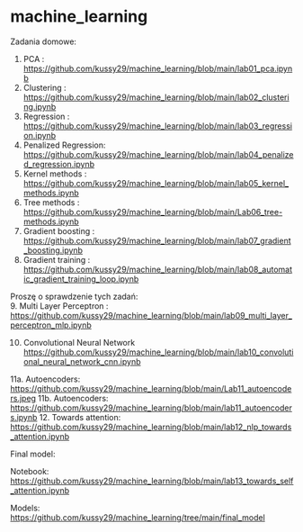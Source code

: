 # machine_learning

Zadania domowe:
1. PCA : https://github.com/kussy29/machine_learning/blob/main/lab01_pca.ipynb
2. Clustering : https://github.com/kussy29/machine_learning/blob/main/lab02_clustering.ipynb
3. Regression : https://github.com/kussy29/machine_learning/blob/main/lab03_regression.ipynb
4. Penalized Regression: https://github.com/kussy29/machine_learning/blob/main/lab04_penalized_regression.ipynb
5. Kernel methods : https://github.com/kussy29/machine_learning/blob/main/lab05_kernel_methods.ipynb
6. Tree methods : https://github.com/kussy29/machine_learning/blob/main/Lab06_tree-methods.ipynb
7. Gradient boosting : https://github.com/kussy29/machine_learning/blob/main/lab07_gradient_boosting.ipynb
8. Gradient training : https://github.com/kussy29/machine_learning/blob/main/lab08_automatic_gradient_training_loop.ipynb

Proszę o sprawdzenie tych zadań:  
9. Multi Layer Perceptron : https://github.com/kussy29/machine_learning/blob/main/lab09_multi_layer_perceptron_mlp.ipynb

10. Convolutional Neural Network https://github.com/kussy29/machine_learning/blob/main/lab10_convolutional_neural_network_cnn.ipynb

11a. Autoencoders: https://github.com/kussy29/machine_learning/blob/main/Lab11_autoencoders.jpeg
11b. Autoencoders: https://github.com/kussy29/machine_learning/blob/main/lab11_autoencoders.ipynb
12. Towards attention:
https://github.com/kussy29/machine_learning/blob/main/lab12_nlp_towards_attention.ipynb


Final model:

Notebook: https://github.com/kussy29/machine_learning/blob/main/lab13_towards_self_attention.ipynb

Models: https://github.com/kussy29/machine_learning/tree/main/final_model
